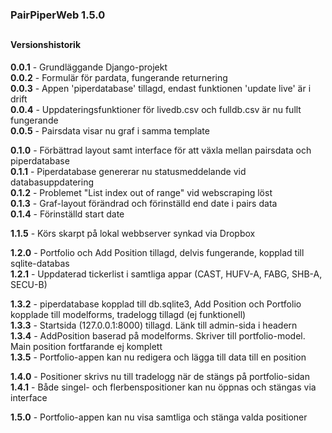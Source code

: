 ### PairPiperWeb 1.5.0

##
#### Versionshistorik<br>
**0.0.1** - Grundläggande Django-projekt <br>
**0.0.2** - Formulär för pardata, fungerande returnering <br>
**0.0.3** - Appen 'piperdatabase' tillagd, endast funktionen 'update live' är i drift <br>
**0.0.4** - Uppdateringsfunktioner för livedb.csv och fulldb.csv är nu fullt fungerande <br>
**0.0.5** - Pairsdata visar nu graf i samma template <br>

**0.1.0** - Förbättrad layout samt interface för att växla mellan pairsdata och piperdatabase <br>
**0.1.1** - Piperdatabase genererar nu statusmeddelande vid databasuppdatering <br>
**0.1.2** - Problemet "List index out of range" vid webscraping löst <br>
**0.1.3** - Graf-layout förändrad och förinställd end date i pairs data <br>
**0.1.4** - Förinställd start date <br>

**1.1.5** - Körs skarpt på lokal webbserver synkad via Dropbox

**1.2.0** - Portfolio och Add Position tillagd, delvis fungerande, kopplad till sqlite-databas<br>
**1.2.1** - Uppdaterad tickerlist i samtliga appar (CAST, HUFV-A, FABG, SHB-A, SECU-B)<br>

**1.3.2** - piperdatabase kopplad till db.sqlite3, Add Position och Portfolio kopplade till modelforms, tradelogg tillagd (ej funktionell)<br>
**1.3.3** - Startsida (127.0.0.1:8000) tillagd. Länk till admin-sida i headern <br>
**1.3.4** - AddPosition baserad på modelforms. Skriver till portfolio-model. Main position fortfarande ej komplett <br>
**1.3.5** - Portfolio-appen kan nu redigera och lägga till data till en position  <br>

**1.4.0** - Positioner skrivs nu till tradelogg när de stängs på portfolio-sidan  <br>
**1.4.1** - Både singel- och flerbenspositioner kan nu öppnas och stängas via interface  <br>

**1.5.0** - Portfolio-appen kan nu visa samtliga och stänga valda positioner
